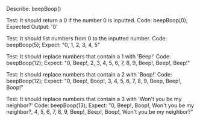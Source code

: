 Describe: beepBoop()

Test: It should return a 0 if the number 0 is inputted.
Code: beepBoop(0);
Expected Output: '0'

Test: It should list numbers from 0 to the inputted number.
Code: beepBoop(5);
Expect: "0, 1, 2, 3, 4, 5"

Test: It should replace numbers that contain a 1 with 'Beep!'
Code: beepBoop(12);
Expect: "0, Beep!, 2, 3, 4, 5, 6, 7, 8, 9, Beep!, Beep!, Beep!"

Test: It should replace numbers that contain a 2 with 'Boop!'
Code: beepBoop(12);
Expect: "0, Beep!, Boop!, 3, 4, 5, 6, 7, 8, 9, Beep, Beep!, Boop!"

Test: It should replace numbers that contain a 3 with 'Won't you be my neighbor?'
Code: beepBoop(13);
Expect: "0, Beep!, Boop!, Won't you be my neighbor?, 4, 5, 6, 7, 8, 9, Beep!, Beep!, Boop!, Won't you be my neighbor?"